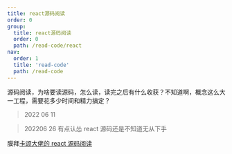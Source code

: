 ```yaml
---
title: react源码阅读
order: 0
group:
  title: react源码阅读
  order: 0
  path: /read-code/react
nav:
  order: 1
  title: 'read-code'
  path: /read-code
---
```


源码阅读，为啥要读源码，怎么读，读完之后有什么收获？不知道啊，概念这么大一工程，需要花多少时间和精力搞定？

> 2022 06 11

> 202206 26 有点认怂 react 源码还是不知道无从下手

膜拜[卡颂大佬的 react 源码阅读](https://react.iamkasong.com/#%E7%AB%A0%E8%8A%82%E5%88%97%E8%A1%A8)
